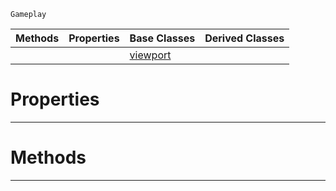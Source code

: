  `Gameplay`

|Methods|Properties|Base Classes|Derived Classes|
|---|---|---|---|
| | |[viewport](https://plasmaengine.github.io/PlasmaDocs/Plasma1/C++/code_reference/class_reference/viewport.markdown)| |


 #  Properties


---  
 #  Methods


---  
 

 